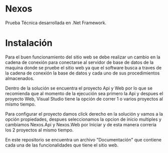 # Nexos
Prueba Técnica desarrollada en .Net Framework.

# Instalación

Para el buen funcionamiento del sitio web se debe realizar un cambio en la cadena de conexión para conectarse al servidor de base de datos de la maquina donde se pruebe el sitio web ya que el software busca a traves de la cadena de conexión la base de datos y cada uno de sus procedimientos almacenados.

Dentro de la solución se encuentra el proyecto Api y Web por lo que se recomienda que al momento de la ejecución sea primero la Api y despues el proyecto Web, Visual Studio tiene la opción de correr 1 o varios proyectos al mismo tiempo.

Para configurar el proyecto  damos click derecho en la solución y vamos a la opción propiedades, despues
seleccionamos la opcion de inicio multiples y cambiamos Nexos.Api y Nexos.Web por Iniciar
y de esta manera correría los 2 proyectos al mismo tiempo.

En este repositorio se encuentra un archivo "Documentación" que contiene cada una de las funcionalidades que tiene el sitio web.
